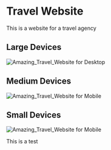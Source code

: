 # Travel Website
This is a website for a travel agency
## Large Devices
![Amazing_Travel_Website for Desktop](/largedevices.png)


## Medium Devices
![Amazing_Travel_Website for Mobile](/mediumdevices.png)


## Small Devices
![Amazing_Travel_Website for Mobile](/smalldevices.png)

This is a test